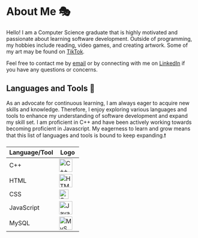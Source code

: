 # About Me 🎭
<p>Hello! I am a Computer Science graduate that is highly motivated and passionate about learning software development. Outside of programming, my hobbies include reading, video games, and creating artwork. Some of my art may be found on <a href ="https://www.tiktok.com/@damauni_">TikTok</a>. </p>

Feel free to contact me by <a href="mailto:damauni.bingham@gmail.com">email</a> or by connecting with me on <a href ="https://www.linkedin.com/in/damauni-se/">LinkedIn</a> if you have any questions or concerns.

## Languages and Tools 🧰
<p>As an advocate for continuous learning, I am always eager to acquire new skills and knowledge. Therefore, I enjoy exploring various languages and tools to enhance my understanding of software development and expand my skill set. I am  proficient in C++ and have been actively working towards becoming proficient in Javascript. My eagerness to learn and grow means that this list of languages and tools is bound to keep expanding.❗</p>

<!-- Table of programming languages and tools -->
|Language/Tool|Logo|
|---        |---|
|C++        |<img align="center" alt="C++" width="35px"  src="https://tinyurl.com/cpp-logo"/>|
|HTML       |<img align="center" alt="HTML" width="35px" src="https://tinyurl.com/html-logo"/>|
|CSS        |<img align="center" alt="CSS" width="25px" src="https://tinyurl.com/CSS3-logo">|
|JavaScript |<img align="center" alt="JavaScript" width="35px" src="https://tinyurl.com/JavaScript-logo"/>|
|MySQL      |<img align="center" alt="MySQL" width="35px" style="padding-right:10px;" src="https://tinyurl.com/MySQL-logo"/>|
